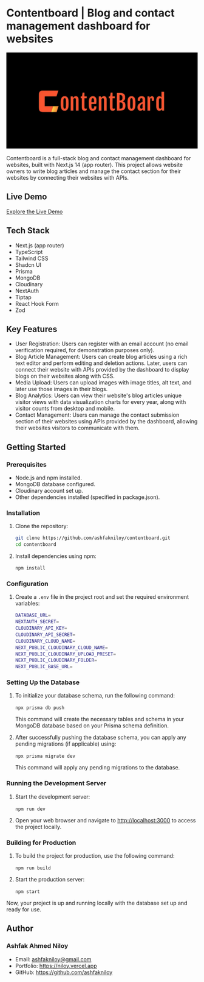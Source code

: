# Contentboard | Blog and contact management dashboard for websites

![Project Screenshot](/public/images/contentboard-cover.webp)

Contentboard is a full-stack blog and contact management dashboard for websites, built with Next.js 14 (app router). This project allows website owners to write blog articles and manage the contact section for their websites by connecting their websites with APIs.

## Live Demo

[Explore the Live Demo](https://contentboard.vercel.app)

## Tech Stack

- Next.js (app router)
- TypeScript
- Tailwind CSS
- Shadcn UI
- Prisma
- MongoDB
- Cloudinary
- NextAuth
- Tiptap
- React Hook Form
- Zod

## Key Features

- User Registration: Users can register with an email account (no email verification required, for demonstration purposes only).
- Blog Article Management: Users can create blog articles using a rich text editor and perform editing and deletion actions. Later, users can connect their website with APIs provided by the dashboard to display blogs on their websites along with CSS.
- Media Upload: Users can upload images with image titles, alt text, and later use those images in their blogs.
- Blog Analytics: Users can view their website's blog articles unique visitor views with data visualization charts for every year, along with visitor counts from desktop and mobile.
- Contact Management: Users can manage the contact submission section of their websites using APIs provided by the dashboard, allowing their websites visitors to communicate with them.

## Getting Started

### Prerequisites

- Node.js and npm installed.
- MongoDB database configured.
- Cloudinary account set up.
- Other dependencies installed (specified in package.json).

### Installation

1. Clone the repository:

   ```bash
   git clone https://github.com/ashfakniloy/contentboard.git
   cd contentboard
   ```

2. Install dependencies using npm:

   ```bash
   npm install
   ```

### Configuration

1.  Create a `.env` file in the project root and set the required environment variables:

    ```bash
    DATABASE_URL=
    NEXTAUTH_SECRET=
    CLOUDINARY_API_KEY=
    CLOUDINARY_API_SECRET=
    CLOUDINARY_CLOUD_NAME=
    NEXT_PUBLIC_CLOUDINARY_CLOUD_NAME=
    NEXT_PUBLIC_CLOUDINARY_UPLOAD_PRESET=
    NEXT_PUBLIC_CLOUDINARY_FOLDER=
    NEXT_PUBLIC_BASE_URL=
    ```

### Setting Up the Database

1.  To initialize your database schema, run the following command:

    `npx prisma db push`

    This command will create the necessary tables and schema in your MongoDB database based on your Prisma schema definition.

2.  After successfully pushing the database schema, you can apply any pending migrations (if applicable) using:

    `npx prisma migrate dev`

    This command will apply any pending migrations to the database.

### Running the Development Server

1.  Start the development server:

    `npm run dev`

2.  Open your web browser and navigate to [http://localhost:3000](http://localhost:3000/) to access the project locally.

### Building for Production

1.  To build the project for production, use the following command:

    `npm run build`

2.  Start the production server:

    `npm start`

Now, your project is up and running locally with the database set up and ready for use.

## Author

### Ashfak Ahmed Niloy

- Email: ashfakniloy@gmail.com
- Portfolio: https://niloy.vercel.app
- GitHub: https://github.com/ashfakniloy
